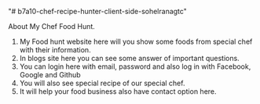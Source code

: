 "# b7a10-chef-recipe-hunter-client-side-sohelranagtc" 

About My Chef Food Hunt.
1. My Food hunt website here will you show some foods from special chef with their information.
2. In blogs site here you can see some answer of important questions.
3. You can login here with email, password and also log in with Facebook, Google and Github
4. You will also see special recipe of our special chef.
5. It will help your food business also have contact option here. 